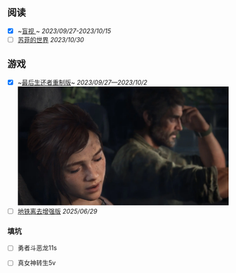 ## 阅读

- [x] ~[盲视 ](https://book.douban.com/subject/10608453/)~ *2023/09/27-2023/10/15*
- [ ] [苏菲的世界](https://book.douban.com/subject/2284311/)  *2023/10/30*

## 游戏

- [x] ~[最后生还者重制版](https://store.steampowered.com/app/1888930/The_Last_of_Us_Part_I/)~  *2023/09/27—2023/10/2*     
![](https://raw.githubusercontent.com/zqisme/picx-images-hosting/refs/heads/master/20240421/20230930233431_1.webp)
- [ ] [地铁离去增强版](https://store.steampowered.com/app/412020/Metro_Exodus/) *2025/06/29*

### 填坑  

- [ ] 勇者斗恶龙11s

- [ ] 真女神转生5v




